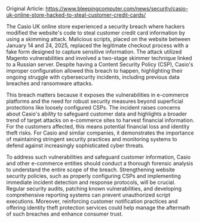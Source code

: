 Original Article: https://www.bleepingcomputer.com/news/security/casio-uk-online-store-hacked-to-steal-customer-credit-cards/

The Casio UK online store experienced a security breach where hackers modified the website's code to steal customer credit card information by using a skimming attack. Malicious scripts, placed on the website between January 14 and 24, 2025, replaced the legitimate checkout process with a fake form designed to capture sensitive information. The attack utilized Magento vulnerabilities and involved a two-stage skimmer technique linked to a Russian server. Despite having a Content Security Policy (CSP), Casio's improper configuration allowed this breach to happen, highlighting their ongoing struggle with cybersecurity incidents, including previous data breaches and ransomware attacks.

This breach matters because it exposes the vulnerabilities in e-commerce platforms and the need for robust security measures beyond superficial protections like loosely configured CSPs. The incident raises concerns about Casio's ability to safeguard customer data and highlights a broader trend of target attacks on e-commerce sites to harvest financial information. For the customers affected, this means potential financial loss and identity theft risks. For Casio and similar companies, it demonstrates the importance of maintaining stringent security practices and monitoring systems to defend against increasingly sophisticated cyber threats.

To address such vulnerabilities and safeguard customer information, Casio and other e-commerce entities should conduct a thorough forensic analysis to understand the entire scope of the breach. Strengthening website security policies, such as properly configuring CSPs and implementing immediate incident detection and response protocols, will be crucial. Regular security audits, patching known vulnerabilities, and developing comprehensive reporting systems can prevent unauthorized script executions. Moreover, reinforcing customer notification practices and offering identity theft protection services could help manage the aftermath of such breaches and enhance consumer trust.